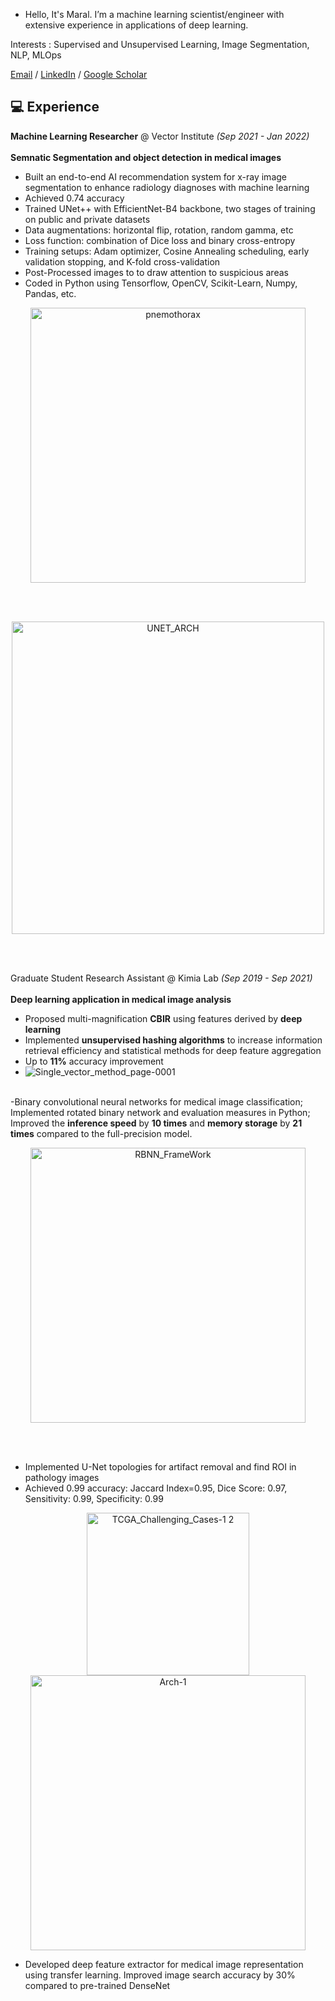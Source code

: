 - Hello, It's Maral. I’m a machine learning scientist/engineer with extensive experience in applications of deep learning. 

Interests : Supervised and Unsupervised Learning, Image Segmentation, NLP, MLOps

[Email](mailto:m.rasooli.j@gmail.com)  / [LinkedIn](https://www.linkedin.com/in/maralrasooli/) / [Google Scholar](https://scholar.google.ca/citations?hl=en&user=Gk_UxIMAAAAJ)


## 💻  Experience
**Machine Learning Researcher** @ Vector Institute _(Sep 2021 - Jan 2022)_ <br><br>
 <b>Semnatic Segmentation and object detection in medical images</b>
- Built an end-to-end AI recommendation system for x-ray image segmentation to enhance radiology diagnoses with machine learning
-  Achieved 0.74 accuracy
-  Trained UNet++ with EfficientNet-B4 backbone, two stages of training on public and private datasets
-  Data augmentations: horizontal flip, rotation, random gamma, etc
-  Loss function: combination of Dice loss and binary cross-entropy
-  Training setups: Adam optimizer, Cosine Annealing scheduling, early validation stopping, and K-fold cross-validation
-  Post-Processed images to to draw attention to suspicious areas
- Coded in Python using Tensorflow, OpenCV, Scikit-Learn, Numpy, Pandas, etc.
<p align="center">
<img width="440" alt="pnemothorax" src="https://user-images.githubusercontent.com/73490961/170360915-fe98c0e1-f15f-4119-89f1-e493207df825.png">
 <p>
<br><br>
  
<p align="center">
<img width="500" alt="UNET_ARCH" src="https://user-images.githubusercontent.com/73490961/186615679-4480d463-c1e0-42dd-a364-150ba5aa0cbc.png">
 <p>
<br><br>


</b> Graduate Student Research Assistant @ Kimia Lab </b> _(Sep 2019 - Sep 2021)_ <br><br>
 <b>Deep learning application in medical image analysis</b>
- Proposed multi-magnification **CBIR** using features derived by **deep learning**
- Implemented **unsupervised hashing algorithms** to increase information retrieval efficiency and statistical methods for deep feature aggregation
- Up to **11%** accuracy improvement
- ![Single_vector_method_page-0001](https://user-images.githubusercontent.com/73490961/170366541-e4c3a919-1132-4317-806d-8363dea225b3.jpg)
<br><br>


-Binary convolutional neural networks for medical image classification; Implemented rotated binary network and evaluation measures in Python;  Improved the **inference speed** by **10 times** and **memory storage** by **21 times** compared to the full-precision model.
<p align="center">
<img width="440" alt="RBNN_FrameWork" src="https://user-images.githubusercontent.com/73490961/170366877-5b8351c6-e264-48a5-bb99-636b9ad1d93b.png">
 <p>
<br><br>

- Implemented U-Net topologies for artifact removal and find ROI in pathology images
- Achieved 0.99 accuracy: Jaccard Index=0.95, Dice Score: 0.97, Sensitivity: 0.99, Specificity: 0.99 
 <p align="center">
 <img width="260" alt="TCGA_Challenging_Cases-1 2" src= "https://user-images.githubusercontent.com/73490961/170373769-d58fc02d-ff81-4944-b5fb-b13cd107cbb4.png" />
 <img width="440" alt="Arch-1" src= "https://user-images.githubusercontent.com/73490961/170372025-2245f534-ca4b-417f-979b-855371036d37.png" />
</p>

  
- Developed deep feature extractor for medical image representation using transfer learning. Improved image search accuracy by 30% compared to pre-trained DenseNet
  
<!--![UNET_ARCH](https://user-images.githubusercontent.com/73490961/186615679-4480d463-c1e0-42dd-a364-150ba5aa0cbc.png)

**maral96/maral96** is a ✨ _special_ ✨ repository because its `README.md` (this file) appears on your GitHub profile.


